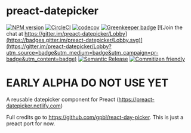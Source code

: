 # preact-datepicker

[![NPM version](https://img.shields.io/npm/v/preact-datepicker.svg)](https://www.npmjs.com/package/preact-datepicker)
[![CircleCI](https://circleci.com/gh/BartWaardenburg/preact-datepicker/tree/master.svg?style=shield)](https://circleci.com/gh/BartWaardenburg/preact-datepicker/tree/master)
[![codecov](https://codecov.io/gh/BartWaardenburg/preact-datepicker/branch/master/graph/badge.svg)](https://codecov.io/gh/BartWaardenburg/preact-datepicker)
[![Greenkeeper badge](https://badges.greenkeeper.io/BartWaardenburg/preact-datepicker.svg)](https://greenkeeper.io/)
[![Join the chat at https://gitter.im/preact-datepicker/Lobby](https://badges.gitter.im/preact-datepicker/Lobby.svg)](https://gitter.im/preact-datepicker/Lobby?utm_source=badge&utm_medium=badge&utm_campaign=pr-badge&utm_content=badge)
[![Semantic Release](https://img.shields.io/badge/semantic--release-%F0%9F%9A%80-ffffff.svg)](https://github.com/semantic-release/semantic-release)
[![Commitizen friendly](https://img.shields.io/badge/commitizen-friendly-brightgreen.svg)](http://commitizen.github.io/cz-cli/)

# EARLY ALPHA DO NOT USE YET

A reusable datepicker component for Preact
(https://preact-datepicker.netlify.com)

Full credits go to https://github.com/gpbl/react-day-picker. This is just a
preact port for now.
